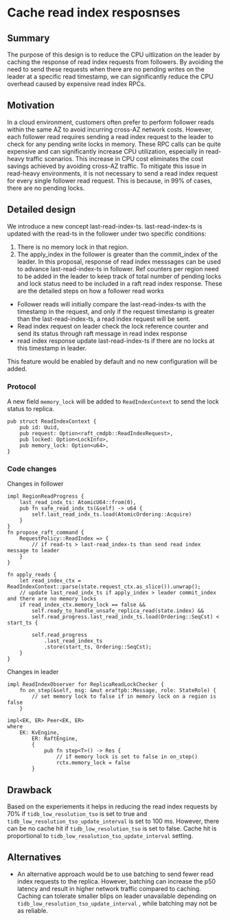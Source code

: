 # Cache read index resposnses

## Summary
The purpose of this design is to reduce the CPU uitlization on the leader by caching the response of read index requests from followers. By avoiding the need to send these requests when there are no pending writes on the leader at a specific read timestamp, we can significantly reduce the CPU overhead caused by expensive read index RPCs.

## Motivation

In a cloud environment, customers often prefer to perform follower reads within the same AZ to avoid incurring cross-AZ network costs. However, each follower read requires sending a read index request to the leader to check for any pending write locks in memory. These RPC calls can be quite expensive and can significantly increase CPU utilization, especially in read-heavy traffic scenarios. This increase in CPU cost eliminates the cost savings achieved by avoiding cross-AZ traffic.
To mitigate this issue in read-heavy environments, it is not necessary to send a read index request for every single follower read request. This is because, in 99% of cases, there are no pending locks. 

## Detailed design

We introduce a new concept last-read-index-ts. last-read-index-ts is updated with the read-ts in the follower under two specific conditions:
1. There is no memory lock in that region.
2. The apply_index in the follower is greater than the commit_index of the leader.
In this proposal, response of read index messsages can be used to advance last-read-index-ts in follower. Ref counters per region need to be added in the leader to keep track of total number of pending locks and lock status need to be included in a raft read index response. These are the detailed steps on how a follower read works
- Follower reads will initially compare the last-read-index-ts with the timestamp in the request, and only if the request timestamp is greater than the last-read-index-ts, a read index request will be sent.
- Read index request on leader check the lock reference counter and send its status through raft message in read index response
- read index response update last-read-index-ts if there are no locks at this timestamp in leader.

This feature would be enabled by default and no new configuration will be added. 

### Protocol

A new field `memory_lock` will be added to `ReadIndexContext` to send the lock status to replica.

```
pub struct ReadIndexContext {
    pub id: Uuid,
    pub request: Option<raft_cmdpb::ReadIndexRequest>,
    pub locked: Option<LockInfo>,
    pub memory_lock: Option<u64>,
}
```
### Code changes

Changes in follower
```
impl RegionReadProgress {
    last_read_indx_ts: AtomicU64::from(0),
    pub fn safe_read_indx_ts(&self) -> u64 {
        self.last_read_indx_ts.load(AtomicOrdering::Acquire)
    }
}
fn propose_raft_command {
    RequestPolicy::ReadIndex => {
        // if read-ts > last-read_index-ts than send read index message to leader
    }
}

fn apply_reads {
    let read_index_ctx = ReadIndexContext::parse(state.request_ctx.as_slice()).unwrap();
    // update last_read_indx_ts if apply_index > leader commit_index and there are no memory locks
    if read_index_ctx.memory_lock == false && 
        self.ready_to_handle_unsafe_replica_read(state.index) && 
        self.read_progress.last_read_indx_ts.load(Ordering::SeqCst) < start_ts {
        
        self.read_progress
            .last_read_index_ts
            .store(start_ts, Ordering::SeqCst);
    }
}

```

Changes in leader
```
impl ReadIndexObserver for ReplicaReadLockChecker {
    fn on_step(&self, msg: &mut eraftpb::Message, role: StateRole) {
        // set memory lock to false if in memory lock on a region is false
    }

impl<EK, ER> Peer<EK, ER>
where
    EK: KvEngine,
        ER: RaftEngine,
        {
            pub fn step<T>() -> Res {
                // if memory lock is set to false in on_step()
                rctx.memory_lock = false
        }
```

## Drawback
Based on the experiements it helps in reducing the read index requests by 70% if ```tidb_low_resolution_tso``` is set to true and ```tidb_low_resolution_tso_update_interval``` is set to 100 ms. However, there can be no cache hit if ```tidb_low_resolution_tso``` is set to false. Cache hit is proportional to ```tidb_low_resolution_tso_update_interval``` setting. 

## Alternatives

- An alternative approach would be to use batching to send fewer read index requests to the replica. However, batching can increase the p50 latency and result in higher network traffic compared to caching. Caching can tolerate smaller blips on leader unavailable depending on ```tidb_low_resolution_tso_update_interval``` , while batching may not be as reliable.
